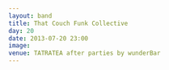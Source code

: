 ```yaml
---
layout: band
title: That Couch Funk Collective
day: 20
date: 2013-07-20 23:00
image: 
venue: TATRATEA after parties by wunderBar
---
```



